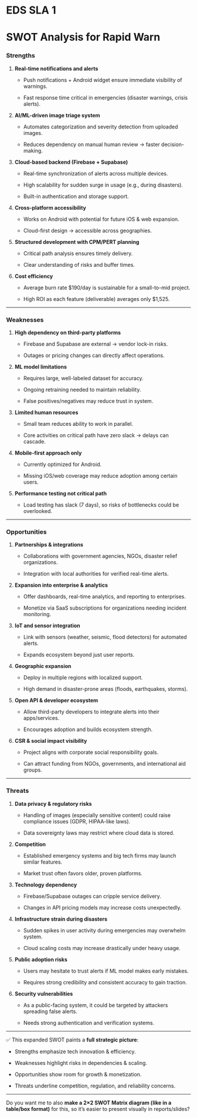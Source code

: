 
# EDS SLA 1

# **SWOT Analysis for Rapid Warn**

### **Strengths**

1.  **Real-time notifications and alerts**
    
    -   Push notifications + Android widget ensure immediate visibility of warnings.
        
    -   Fast response time critical in emergencies (disaster warnings, crisis alerts).
        
2.  **AI/ML-driven image triage system**
    
    -   Automates categorization and severity detection from uploaded images.
        
    -   Reduces dependency on manual human review → faster decision-making.
        
3.  **Cloud-based backend (Firebase + Supabase)**
    
    -   Real-time synchronization of alerts across multiple devices.
        
    -   High scalability for sudden surge in usage (e.g., during disasters).
        
    -   Built-in authentication and storage support.
        
4.  **Cross-platform accessibility**
    
    -   Works on Android with potential for future iOS & web expansion.
        
    -   Cloud-first design → accessible across geographies.
        
5.  **Structured development with CPM/PERT planning**
    
    -   Critical path analysis ensures timely delivery.
        
    -   Clear understanding of risks and buffer times.
        
6.  **Cost efficiency**
    
    -   Average burn rate $190/day is sustainable for a small-to-mid project.
        
    -   High ROI as each feature (deliverable) averages only $1,525.
        

***

### **Weaknesses**

1.  **High dependency on third-party platforms**
    
    -   Firebase and Supabase are external → vendor lock-in risks.
        
    -   Outages or pricing changes can directly affect operations.
        
2.  **ML model limitations**
    
    -   Requires large, well-labeled dataset for accuracy.
        
    -   Ongoing retraining needed to maintain reliability.
        
    -   False positives/negatives may reduce trust in system.
        
3.  **Limited human resources**
    
    -   Small team reduces ability to work in parallel.
        
    -   Core activities on critical path have zero slack → delays can cascade.
        
4.  **Mobile-first approach only**
    
    -   Currently optimized for Android.
        
    -   Missing iOS/web coverage may reduce adoption among certain users.
        
5.  **Performance testing not critical path**
    
    -   Load testing has slack (7 days), so risks of bottlenecks could be overlooked.
        

***

### **Opportunities**

1.  **Partnerships & integrations**
    
    -   Collaborations with government agencies, NGOs, disaster relief organizations.
        
    -   Integration with local authorities for verified real-time alerts.
        
2.  **Expansion into enterprise & analytics**
    
    -   Offer dashboards, real-time analytics, and reporting to enterprises.
        
    -   Monetize via SaaS subscriptions for organizations needing incident monitoring.
        
3.  **IoT and sensor integration**
    
    -   Link with sensors (weather, seismic, flood detectors) for automated alerts.
        
    -   Expands ecosystem beyond just user reports.
        
4.  **Geographic expansion**
    
    -   Deploy in multiple regions with localized support.
        
    -   High demand in disaster-prone areas (floods, earthquakes, storms).
        
5.  **Open API & developer ecosystem**
    
    -   Allow third-party developers to integrate alerts into their apps/services.
        
    -   Encourages adoption and builds ecosystem strength.
        
6.  **CSR & social impact visibility**
    
    -   Project aligns with corporate social responsibility goals.
        
    -   Can attract funding from NGOs, governments, and international aid groups.
        

***

### **Threats**

1.  **Data privacy & regulatory risks**
    
    -   Handling of images (especially sensitive content) could raise compliance issues (GDPR, HIPAA-like laws).
        
    -   Data sovereignty laws may restrict where cloud data is stored.
        
2.  **Competition**
    
    -   Established emergency systems and big tech firms may launch similar features.
        
    -   Market trust often favors older, proven platforms.
        
3.  **Technology dependency**
    
    -   Firebase/Supabase outages can cripple service delivery.
        
    -   Changes in API pricing models may increase costs unexpectedly.
        
4.  **Infrastructure strain during disasters**
    
    -   Sudden spikes in user activity during emergencies may overwhelm system.
        
    -   Cloud scaling costs may increase drastically under heavy usage.
        
5.  **Public adoption risks**
    
    -   Users may hesitate to trust alerts if ML model makes early mistakes.
        
    -   Requires strong credibility and consistent accuracy to gain traction.
        
6.  **Security vulnerabilities**
    
    -   As a public-facing system, it could be targeted by attackers spreading false alerts.
        
    -   Needs strong authentication and verification systems.
        

***

✅ This expanded SWOT paints a **full strategic picture**:

-   Strengths emphasize tech innovation & efficiency.
    
-   Weaknesses highlight risks in dependencies & scaling.
    
-   Opportunities show room for growth & monetization.
    
-   Threats underline competition, regulation, and reliability concerns.
    

***

Do you want me to also **make a 2×2 SWOT Matrix diagram (like in a table/box format)** for this, so it’s easier to present visually in reports/slides?